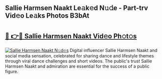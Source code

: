 ## Sallie Harmsen Naakt Le𝚊k𝚎d N𝚞𝚍e - Part-trv Vid𝚎o Le𝚊ks Photos B3bAt

# <h2><a href="http://fb6k4t.evod.top/?m=Sallie+Harmsen+Naakt">🔗 👉🔴 Sallie Harmsen Naakt Vid𝚎o Ph𝚘t𝚘s</a></h2>

[![Sallie Harmsen Naakt N𝚞d𝚎s](https://i.imgur.com/8V9OHl7.gif)](http://fb6k4t.evod.top/?m=Sallie+Harmsen+Naakt)
Digital influencer Sallie Harmsen Naakt and social media sensation, celebrated for sharing dance and lifestyle themes through viral dance challenges and short videos. The public's trust Sallie Harmsen Naakt and admiration are essential for the success of a public figure. 
